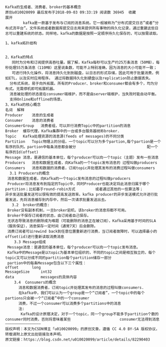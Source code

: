     Kafka的生成者、消费者、broker的基本概念
    原创u010020099 最后发布于2018-09-03 09:33:19 阅读数 36945  收藏
    展开
            kafka是一款基于发布与订阅的消息系统。它一般被称为“分布式提交日志”或者“分布式流平台”。文件系统或者数据库提交日志用来提供所有事物的持久化记录，通过重建这些日志可以重建系统的状态。同样地，kafka的数据是按照一定顺序持久化保存的，可以按需读取。
    
    1、kafka拓扑结构
    
    
    2、Kafka的特点
       同时为分布和订阅提供高吞吐量。据了解，Kafka每秒可以生产约25万条消息（50MB），每秒处理55万条消息（110MB）这里说条数，可能不上特别准确，因为消息的大小可能不一致；
       可进行持久化操作，将消息持久化到到磁盘，以日志的形式存储，因此可用于批量消费，例如ETL，以及实时应用程序。 通过将数据持久化到硬盘以及replication防止数据丢失。
      分布式系统，易于向外拓展。所有的Producer、broker和consumer都会有多个，均为分布式。无需停机即可拓展机器。
      消息被处理的状态是在consumer端维护，而不是由server端维护，当失败时能自动平衡。
      支持Online和offline的场景。
    3、Kafka的核心概念
    名词	解释
    Producer	消息的生成者
    Consumer	消息的消费者
    ConsumerGroup	消费者组，可以并行消费Topic中的partition的消息
    Broker	缓存代理，Kafka集群中的一台或多台服务器统称broker.
    Topic	Kafka处理资源的消息源(feeds of messages)的不同分类
    Partition	Topic物理上的分组，一个topic可以分为多个partion,每个partion是一个有序的队列。partion中每条消息都会被分                                配一个 有序的Id(offset)
    Message	消息，是通信的基本单位，每个producer可以向一个topic（主题）发布一些消息
    Producers	消息和数据生成者，向Kafka的一个topic发布消息的 过程叫做producers
    Consumers	消息和数据的消费者，订阅topic并处理其发布的消费过程叫做consumers
      3.1 Producers的概念
     消息和数据生成者，向Kafka的一个topic发布消息的过程叫做producers  
     Producer将消息发布到指定的Topic中，同时Producer也能决定将此消息归属于哪个partition；比如基于round-robin方式         或者通过其他的一些算法等；
    异步发送批量发送可以很有效的提高发送效率。kafka producer的异步发送模式允许进行批量发送，先将消息缓存到内存中，然后一次请求批量发送出去。
       3.2  broker的概念:
     Broker没有副本机制，一旦broker宕机，该broker的消息将都不可用。
     Broker不保存订阅者的状态，由订阅者自己保存。
     无状态导致消息的删除成为难题（可能删除的消息正在被订阅），Kafka采用基于时间的SLA（服务保证），消息保存一定时间（通常7天）后会删除。
     消费订阅者可以rewind back到任意位置重新进行消费，当订阅者故障时，可以选择最小的offset(id)进行重新读取消费消息
        3.3 Message组成
     Message消息：是通信的基本单位，每个producer可以向一个topic发布消息。
     Kafka中的Message是以topic为基本单位组织的，不同的topic之间是相互独立的，每个topic又可以分成不同的partition每个partition储存一部分
     partion中的每条Message包含以下三个属性：
    offset    	long
    MessageSize  	int32
    data        	messages的具体内容
        3.4  Consumers的概念
          消息和数据消费者，订阅topic并处理其发布的消息的过程叫做consumers.
          在kafka中，我们可以认为一个group是一个“订阅者”，一个topic中的每个partions只会被一个“订阅者”中的一个consumer
          消费，不过一个consumer可以消费多个partitions中的消息
          注:
           Kafka的设计原理决定，对于一个topic，同一个group不能多于partition个数的consumer同时消费，否则将意味着某些                      consumer无法得到消息
    ————————————————
    版权声明：本文为CSDN博主「u010020099」的原创文章，遵循 CC 4.0 BY-SA 版权协议，转载请附上原文出处链接及本声明。
    原文链接：https://blog.csdn.net/u010020099/article/details/82290403